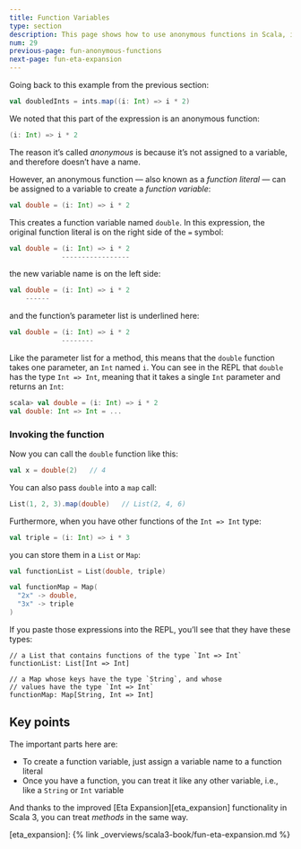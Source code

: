 ```yaml
---
title: Function Variables
type: section
description: This page shows how to use anonymous functions in Scala, including examples with the List class 'map' and 'filter' functions.
num: 29
previous-page: fun-anonymous-functions
next-page: fun-eta-expansion
---
```




Going back to this example from the previous section:

```scala
val doubledInts = ints.map((i: Int) => i * 2)
```

We noted that this part of the expression is an anonymous function:

```scala
(i: Int) => i * 2
```

The reason it’s called *anonymous* is because it’s not assigned to a variable, and therefore doesn’t have a name.

However, an anonymous function — also known as a *function literal* — can be assigned to a variable to create a *function variable*:

```scala
val double = (i: Int) => i * 2
```

This creates a function variable named `double`. In this expression, the original function literal is on the right side of the `=` symbol:

```scala
val double = (i: Int) => i * 2
             -----------------
```

the new variable name is on the left side:

```scala
val double = (i: Int) => i * 2
    ------
```

and the function’s parameter list is underlined here:

```scala
val double = (i: Int) => i * 2
             --------
```

Like the parameter list for a method, this means that the `double` function takes one parameter, an `Int` named `i`. You can see in the REPL that `double` has the type `Int => Int`, meaning that it takes a single `Int` parameter and returns an `Int`:

```scala
scala> val double = (i: Int) => i * 2
val double: Int => Int = ...
```


### Invoking the function

Now you can call the `double` function like this:

```scala
val x = double(2)   // 4
```

You can also pass `double` into a `map` call:

```scala
List(1, 2, 3).map(double)   // List(2, 4, 6)
```

Furthermore, when you have other functions of the `Int => Int` type:

```scala
val triple = (i: Int) => i * 3
```

you can store them in a `List` or `Map`:

```scala
val functionList = List(double, triple)

val functionMap = Map(
  "2x" -> double,
  "3x" -> triple
)
```

If you paste those expressions into the REPL, you’ll see that they have these types:

````
// a List that contains functions of the type `Int => Int`
functionList: List[Int => Int]

// a Map whose keys have the type `String`, and whose
// values have the type `Int => Int`
functionMap: Map[String, Int => Int]
````



## Key points

The important parts here are:

- To create a function variable, just assign a variable name to a function literal
- Once you have a function, you can treat it like any other variable, i.e., like a `String` or `Int` variable

And thanks to the improved [Eta Expansion][eta_expansion] functionality in Scala 3, you can treat *methods* in the same way.



[eta_expansion]: {% link _overviews/scala3-book/fun-eta-expansion.md %}
